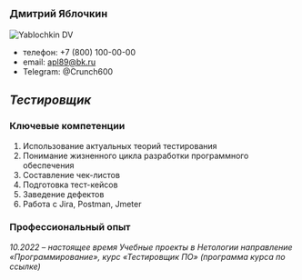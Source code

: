 ## <sup>**Дмитрий Яблочкин**</sup>
![Yablochkin DV](https://avatars.yandex.net/get-music-content/6214856/c5b6d1df.p.16481419/200x200)
- телефон: +7 (800) 100-00-00
- email: apl89@bk.ru
- Telegram: @Crunch600
  
## ***Тестировщик***            

### Ключевые компетенции

1. Использование актуальных теорий тестирования
2. Понимание жизненного цикла разработки программного обеспечения
3. Составление чек-листов
4. Подготовка тест-кейсов
5. Заведение дефектов
6. Работа с Jira, Postman, Jmeter

### **Профессиональный опыт**
_10.2022 – настоящее время
Учебные проекты в Нетологии
направление «Программирование», курс «Тестировщик ПО» (программа курса по ссылке)_
